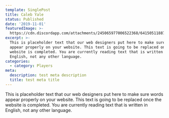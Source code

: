 ```yaml
---
template: SinglePost
title: Caleb Yale
status: Published
date: '2019-11-01'
featuredImage: >-
  https://cdn.discordapp.com/attachments/245065977006522368/641505118876991498/weirdbeard.JPG
excerpt: >-
  This is placeholder text that our web designers put here to make sure words
  appear properly on your website. This text is going to be replaced once the
  website is completed. You are currently reading text that is written in
  English, not any other language.
categories:
  - category: Players
meta:
  description: test meta description
  title: test meta title
---
```


This is placeholder text that our web designers put here to make sure words appear properly on your website. This text is going to be replaced once the website is completed. You are currently reading text that is written in English, not any other language.

